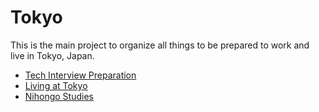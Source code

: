 # Tokyo

This is the main project to organize all things to be prepared to work and live in Tokyo, Japan.

- [Tech Interview Preparation](https://github.com/leandrotk/algorithms/tree/master/interview_training)
- [Living at Tokyo](https://github.com/leandrotk/tokyo/tree/master/living_at_tokyo)
- [Nihongo Studies](https://github.com/leandrotk/nihongo)
